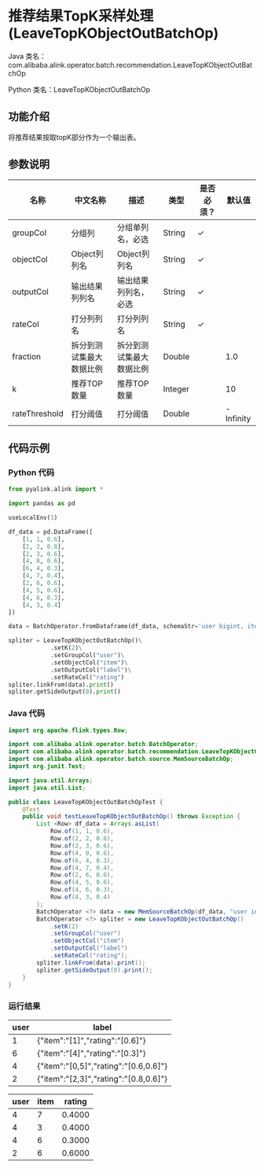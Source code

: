 # 推荐结果TopK采样处理 (LeaveTopKObjectOutBatchOp)
Java 类名：com.alibaba.alink.operator.batch.recommendation.LeaveTopKObjectOutBatchOp

Python 类名：LeaveTopKObjectOutBatchOp


## 功能介绍
将推荐结果按取topK部分作为一个输出表。

## 参数说明

| 名称 | 中文名称 | 描述 | 类型 | 是否必须？ | 默认值 |
| --- | --- | --- | --- | --- | --- |
| groupCol | 分组列 | 分组单列名，必选 | String | ✓ |  |
| objectCol | Object列列名 | Object列列名 | String | ✓ |  |
| outputCol | 输出结果列列名 | 输出结果列列名，必选 | String | ✓ |  |
| rateCol | 打分列列名 | 打分列列名 | String | ✓ |  |
| fraction | 拆分到测试集最大数据比例 | 拆分到测试集最大数据比例 | Double |  | 1.0 |
| k | 推荐TOP数量 | 推荐TOP数量 | Integer |  | 10 |
| rateThreshold | 打分阈值 | 打分阈值 | Double |  | -Infinity |

## 代码示例
### Python 代码
```python
from pyalink.alink import *

import pandas as pd

useLocalEnv(1)

df_data = pd.DataFrame([
    [1, 1, 0.6],
    [2, 2, 0.8],
    [2, 3, 0.6],
    [4, 0, 0.6],
    [6, 4, 0.3],
    [4, 7, 0.4],
    [2, 6, 0.6],
    [4, 5, 0.6],
    [4, 6, 0.3],
    [4, 3, 0.4]
])

data = BatchOperator.fromDataframe(df_data, schemaStr='user bigint, item bigint, rating double')

spliter = LeaveTopKObjectOutBatchOp()\
			.setK(2)\
			.setGroupCol("user")\
			.setObjectCol("item")\
			.setOutputCol("label")\
            .setRateCol("rating")
spliter.linkFrom(data).print()
spliter.getSideOutput(0).print()

```
### Java 代码
```java
import org.apache.flink.types.Row;

import com.alibaba.alink.operator.batch.BatchOperator;
import com.alibaba.alink.operator.batch.recommendation.LeaveTopKObjectOutBatchOp;
import com.alibaba.alink.operator.batch.source.MemSourceBatchOp;
import org.junit.Test;

import java.util.Arrays;
import java.util.List;

public class LeaveTopKObjectOutBatchOpTest {
	@Test
	public void testLeaveTopKObjectOutBatchOp() throws Exception {
		List <Row> df_data = Arrays.asList(
			Row.of(1, 1, 0.6),
			Row.of(2, 2, 0.8),
			Row.of(2, 3, 0.6),
			Row.of(4, 0, 0.6),
			Row.of(6, 4, 0.3),
			Row.of(4, 7, 0.4),
			Row.of(2, 6, 0.6),
			Row.of(4, 5, 0.6),
			Row.of(4, 6, 0.3),
			Row.of(4, 3, 0.4)
		);
		BatchOperator <?> data = new MemSourceBatchOp(df_data, "user int, item int, rating double");
		BatchOperator <?> spliter = new LeaveTopKObjectOutBatchOp()
			.setK(2)
			.setGroupCol("user")
			.setObjectCol("item")
			.setOutputCol("label")
			.setRateCol("rating");
		spliter.linkFrom(data).print();
		spliter.getSideOutput(0).print();
	}
}
```

### 运行结果
user|label
----|-----
1|{"item":"[1]","rating":"[0.6]"}
6|{"item":"[4]","rating":"[0.3]"}
4|{"item":"[0,5]","rating":"[0.6,0.6]"}
2|{"item":"[2,3]","rating":"[0.8,0.6]"}

user|item|rating
----|----|------
4|7|0.4000
4|3|0.4000
4|6|0.3000
2|6|0.6000
